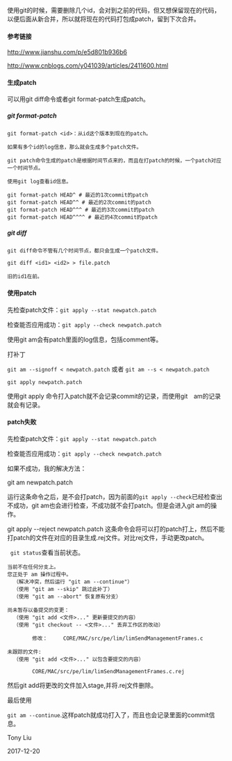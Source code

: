 使用git的时候，需要删除几个id，会对到之前的代码，但又想保留现在的代码，以便后面从新合并，所以就将现在的代码打包成patch，留到下次合并。

#### 参考链接

http://www.jianshu.com/p/e5d801b936b6

http://www.cnblogs.com/y041039/articles/2411600.html

#### 生成patch

可以用git diff命令或者git format-patch生成patch。

##### git format-patch
```
git format-patch <id>：从id这个版本到现在的patch。

如果有多个id的log信息，那么就会生成多个patch文件。

git patch命令生成的patch是根据时间节点来的，而且在打patch的时候，一个patch对应一个时间节点。

使用git log查看id信息。

git format-patch HEAD^ # 最近的1次commit的patch
git format-patch HEAD^^ # 最近的2次commit的patch
git format-patch HEAD^^^ # 最近的3次commit的patch
git format-patch HEAD^^^^ # 最近的4次commit的patch
```

##### git diff

```
git diff命令不管有几个时间节点，都只会生成一个patch文件。

git diff <id1> <id2> > file.patch

旧的id1在前。

```

#### 使用patch

先检查patch文件：`git apply --stat newpatch.patch`

检查能否应用成功：`git apply --check newpatch.patch`

使用git am会有patch里面的log信息，包括comment等。

打补丁

`git am --signoff < newpatch.patch` 或者 `git am --s < newpatch.patch`

`git apply newpatch.patch`

使用git apply 命令打入patch就不会记录commit的记录，而使用git　am的记录就会有记录。

#### patch失败

先检查patch文件：`git apply --stat newpatch.patch`

检查能否应用成功：`git apply --check newpatch.patch`

如果不成功，我的解决方法：

git am newpatch.patch

运行这条命令之后，是不会打patch，因为前面的`git apply --check`已经检查出不成功，git am也会进行检查，不成功就不会打patch。但是会进入git am的操作。

git apply --reject newpatch.patch 这条命令会将可以打的patch打上，然后不能打patch的文件在对应的目录生成.rej文件。对比rej文件，手动更改patch。

` git status`查看当前状态。

```
当前不在任何分支上。
您正处于 am 操作过程中。
  （解决冲突，然后运行 "git am --continue"）
  （使用 "git am --skip" 跳过此补丁）
  （使用 "git am --abort" 恢复原有分支）

尚未暂存以备提交的变更：
  （使用 "git add <文件>..." 更新要提交的内容）
  （使用 "git checkout -- <文件>..." 丢弃工作区的改动）

        修改：     CORE/MAC/src/pe/lim/limSendManagementFrames.c

未跟踪的文件:
  （使用 "git add <文件>..." 以包含要提交的内容）

        CORE/MAC/src/pe/lim/limSendManagementFrames.c.rej
```		

然后git add将更改的文件加入stage,并将.rej文件删除。

最后使用

`git am --continue`.这样patch就成功打入了，而且也会记录里面的commit信息。



Tony Liu

2017-12-20